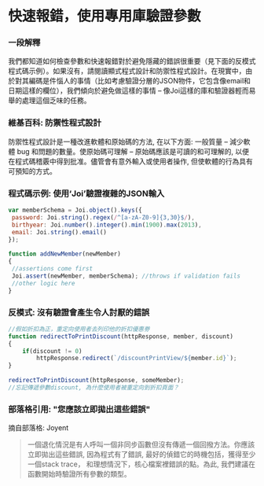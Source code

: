 # 快速報錯，使用專用庫驗證參數


### 一段解釋

我們都知道如何檢查參數和快速報錯對於避免隱藏的錯誤很重要（見下面的反模式程式碼示例）。如果沒有，請閱讀顯式程式設計和防禦性程式設計。在現實中，由於對其編碼是件惱人的事情（比如考慮驗證分層的JSON物件，它包含像email和日期這樣的欄位），我們傾向於避免做這樣的事情 – 像Joi這樣的庫和驗證器輕而易舉的處理這個乏味的任務。

### 維基百科: 防禦性程式設計

防禦性程式設計是一種改進軟體和原始碼的方法, 在以下方面: 一般質量 – 減少軟體 bug 和問題的數量。使原始碼可理解 – 原始碼應該是可讀的和可理解的, 以便在程式碼稽覈中得到批准。儘管會有意外輸入或使用者操作, 但使軟體的行為具有可預知的方式。  



### 程式碼示例: 使用‘Joi’驗證複雜的JSON輸入

```javascript
var memberSchema = Joi.object().keys({
 password: Joi.string().regex(/^[a-zA-Z0-9]{3,30}$/),
 birthyear: Joi.number().integer().min(1900).max(2013),
 email: Joi.string().email()
});
 
function addNewMember(newMember)
{
 //assertions come first
 Joi.assert(newMember, memberSchema); //throws if validation fails
 //other logic here
}

```

### 反模式: 沒有驗證會產生令人討厭的錯誤

```javascript
//假如折扣為正，重定向使用者去列印他的折扣優惠劵
function redirectToPrintDiscount(httpResponse, member, discount)
{
    if(discount != 0)
        httpResponse.redirect(`/discountPrintView/${member.id}`);
}
 
redirectToPrintDiscount(httpResponse, someMember);
//忘記傳遞參數discount, 為什麼使用者被重定向到折扣頁面？

```

### 部落格引用: "您應該立即拋出這些錯誤"
 摘自部落格: Joyent
 
 > 一個退化情況是有人呼叫一個非同步函數但沒有傳遞一個回撥方法。你應該立即拋出這些錯誤, 因為程式有了錯誤, 最好的偵錯它的時機包括，獲得至少一個stack trace， 和理想情況下，核心檔案裡錯誤的點。為此, 我們建議在函數開始時驗證所有參數的類型。